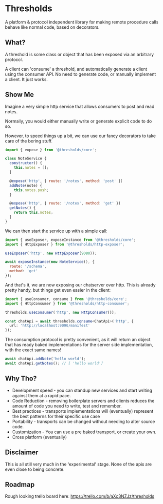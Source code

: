 # Thresholds

A platform & protocol independent library for making remote procedure calls behave like normal code, based on decorators.

## What?

A threshold is some class or object that has been exposed via an arbitrary protocol.

A client can 'consume' a threshold, and automatically generate a client using the consumer API. No need to generate code, or manually implement a client. It just works.

## Show Me

Imagine a very simple http service that allows consumers to post and read notes.

Normally, you would either manually write or generate explicit code to do so.

However, to speed things up a bit, we can use our fancy decorators to take care of the boring stuff.

```js
import { expose } from '@thresholds/core';

class NoteService {
  constructor() {
    this.notes = [];
  }

  @expose('http', { route: '/notes', method: 'post' })
  addNote(note) {
    this.notes.push;
  }

  @expose('http', { route: '/notes', method: 'get' })
  getNotes() {
    return this.notes;
  }
}
```

We can then start the service up with a simple call:

```js
import { useExposer, exposeInstance from '@thresholds/core';
import { HttpExposer } from '@thresholds/http-exposer';

useExposer('http', new HttpExposer(9080));

await exposeInstance(new NoteService(), {
  route: '/schema',
  method: 'get'
});
```

And that's it, we are now exposing our chatserver over http. This is already pretty handy, but things get even easier in the client:

```ts
import { useConsumer, consume } from '@thresholds/core';
import { HttpConsumer } from '@thresholds/http-consumer';

thresholds.useConsumer('http', new HttpConsumer());

const chatApi = await thresholds.consume<ChatApi>('http', {
  url: 'http://localhost:9090/manifest'
});
```

The consumption protocol is pretty convenient, as it will return an object that has ready baked implementations for the server side implementation, with the exact same names!

```js
await chatApi.addNote('hello world');
await chatApi.getNotes(); // [ 'hello world']
```

## Why Tho?

- Development speed - you can standup new services and start writing against them at a rapid pace.
- Code Reduction - removing boilerplate servers and clients reduces the amount of code you need to write, test and remember.
- Best practices - transports implementations will (eventually) represent the best patterns for their specific use case
- Portability - transports can be changed without needing to alter source code.
- Customization - You can use a pre baked transport, or create your own.
- Cross platform (eventually)

## Disclaimer

This is all still very much in the 'experimental' stage. None of the apis are even close to being concrete.

## Roadmap

Rough looking trello board here: https://trello.com/b/aXc3NZJz/thresholds
